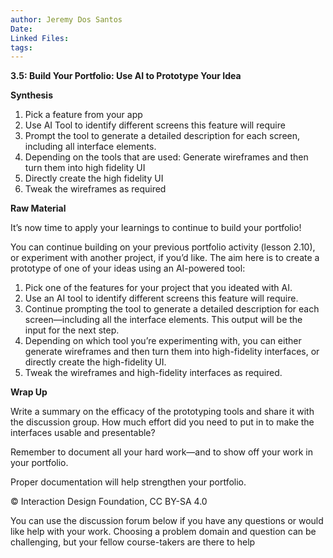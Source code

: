 ```yaml
---
author: Jeremy Dos Santos
Date: 
Linked Files: 
tags:
---
```

**3.5: Build Your Portfolio: Use AI to Prototype Your Idea**



**Synthesis**

1. Pick a feature from your app
2. Use AI Tool to identify different screens this feature will require
3. Prompt the tool to generate a detailed description for each screen, including all interface elements. 
4. Depending on the tools that are used: Generate wireframes and then turn them into high fidelity UI
5. Directly create the high fidelity UI
6. Tweak the wireframes as required

  

**Raw Material**

  

  

It’s now time to apply your learnings to continue to build your portfolio!

You can continue building on your previous portfolio activity (lesson 2.10), or experiment with another project, if you’d like. The aim here is to create a prototype of one of your ideas using an AI-powered tool:

1. Pick one of the features for your project that you ideated with AI.
2. Use an AI tool to identify different screens this feature will require.
3. Continue prompting the tool to generate a detailed description for each screen—including all the interface elements. This output will be the input for the next step.
4. Depending on which tool you’re experimenting with, you can either generate wireframes and then turn them into high-fidelity interfaces, or directly create the high-fidelity UI.
5. Tweak the wireframes and high-fidelity interfaces as required.

**Wrap Up**

Write a summary on the efficacy of the prototyping tools and share it with the discussion group. How much effort did you need to put in to make the interfaces usable and presentable?

Remember to document all your hard work—and to show off your work in your portfolio.

  

Proper documentation will help strengthen your portfolio.

© Interaction Design Foundation, CC BY-SA 4.0

You can use the discussion forum below if you have any questions or would like help with your work. Choosing a problem domain and question can be challenging, but your fellow course-takers are there to help